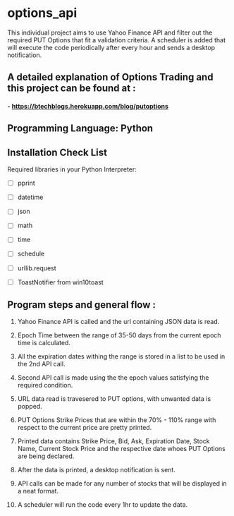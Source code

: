 # options_api
This individual project aims to use Yahoo Finance API and filter out the required PUT Options that fit a validation criteria.
A scheduler is added that will execute the code periodically after every hour and sends a desktop notification.

## A detailed explanation of Options Trading and this project can be found at :
#### - https://btechblogs.herokuapp.com/blog/putoptions

## Programming Language: Python

## Installation Check List
Required libraries in your Python Interpreter:

   - [ ] pprint
    
   - [ ] datetime
    
   - [ ] json
    
   - [ ] math
    
   - [ ] time
        
   - [ ] schedule
    
   - [ ] urllib.request
    
   - [ ] ToastNotifier from win10toast 

## Program steps and general flow :

1. Yahoo Finance API is called and the url containing JSON data is read.

2. Epoch Time between the range of 35-50 days from the current epoch time is calculated.

3. All the expiration dates withing the range is stored in a list to be used in the 2nd API call.

4. Second API call is made using the the epoch values satisfying the required condition.

4. URL data read is travesered to PUT options, with unwanted data is popped.

5. PUT Options Strike Prices that are within the 70% - 110% range with respect to the current price are pretty printed.

6. Printed data contains Strike Price, Bid, Ask, Expiration Date, Stock Name, Current Stock Price and the respective date whoes PUT Options are being declared.

7. After the data is printed, a desktop notification is sent.

8. API calls can be made for any number of stocks that will be displayed in a neat format.

9. A scheduler will run the code every 1hr to update the data.


